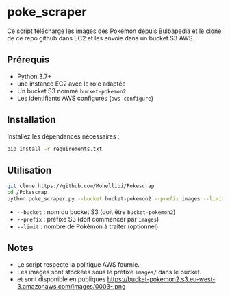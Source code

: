 # poke_scraper

Ce script télécharge les images des Pokémon depuis Bulbapedia et le clone de ce repo github dans EC2 et les envoie dans un bucket S3 AWS.

## Prérequis

- Python 3.7+
- une instance EC2 avec le role adaptée
- Un bucket S3 nommé `bucket-pokemon2`
- Les identifiants AWS configurés (`aws configure`)

## Installation

Installez les dépendances nécessaires :

```bash
pip install -r requirements.txt
```

## Utilisation

```bash
git clone https://github.com/Mohellibi/Pokescrap
cd /Pokescrap
python poke_scraper.py --bucket bucket-pokemon2 --prefix images --limit 10
```

- `--bucket` : nom du bucket S3 (doit être `bucket-pokemon2`)
- `--prefix` : préfixe S3 (doit commencer par `images`)
- `--limit` : nombre de Pokémon à traiter (optionnel)

## Notes

- Le script respecte la politique AWS fournie.
- Les images sont stockées sous le préfixe `images/` dans le bucket.
- et sont disponible en publiques https://bucket-pokemon2.s3.eu-west-3.amazonaws.com/images/0003-.png